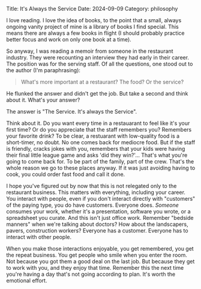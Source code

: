 Title: It's Always the Service
Date: 2024-09-09
Category: philosophy

I love reading. I love the idea of books, to the point that a small, always ongoing vanity project of mine is a library of books I find special. This means there are always a few books in flight (I should probably practice better focus and work on only one book at a time).

So anyway, I was reading a memoir from someone in the restaurant industry. They were recounting an interview they had early in their career. The position was for the serving staff. Of all the questions, one stood out to the author (I'm paraphrasing):

> What's more important at a restaurant? The food? Or the service?

He flunked the answer and didn't get the job. But take a second and think about it. What's your answer?

The answer is "The Service. It's always the Service".

Think about it. Do you want every time in a restauarant to feel like it's your first time? Or do you appreciate that the staff remembers you? Remembers your favorite drink? To be clear, a restuarant with low-quality food is a short-timer, no doubt. No one comes back for mediocre food. But if the staff is friendly, cracks jokes with you, remembers that your kids were having their final little league game and asks 'did they win?'... That's what you're going to come back for. To be part of the family, part of the crew. That's the whole reason we go to these places anyway. If it was just avoiding having to cook, you could order fast food and call it done.

I hope you've figured out by now that this is not relegated only to the restaurant business. This matters with everything, including your career. You interact with people, even if you don't interact directly with "customers" of the paying type, you do have customers. Everyone does. _Someone_ consumes your work, whether it's a presentation, software you wrote, or a spreadsheet you curate. And this isn't just office work. Remember "bedside manners" when we're talking about doctors? How about the landscapers, pavers, construction workers? Everyone has a customer. Everyone has to interact with other people.

When you make those interactions enjoyable, you get remembered, you get the repeat business. You get people who smile when you enter the room. Not because you got them a good deal on the last job. But because they get to work with you, and they enjoy that time. Remember this the next time you're having a day that's not going according to plan. It's worth the emotional effort.